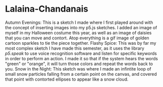 # Lalaina-Chandanais
Autumn Evenings: This is a sketch I made where I first played around with the concept of inserting images into my p5.js sketches. I added an image of myself in my Halloween costume this year, as well as an image of daisies that you can move and contort. Atop everything is a gif image of golden cartoon sparkles to tie the piece together.
Flashy Spice: This was by far my most complex sketch I have made this semester, as it uses the library _p5.speak_ to use voice recognition software and listen for specific keywords in order to perform an action. I made it so that if the system hears the words "green" or "orange", it will turn those colors and repeat the words back to you.
Snow in the Night: This sketch was where I made an infintite loop of small snow particles falling from a certain point on the canvas, and covered that point with contorted ellipses to appear like a snow cloud.
